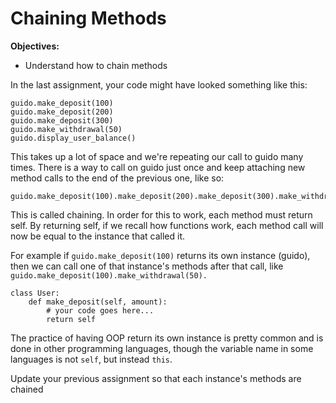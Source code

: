 # Chaining Methods

**Objectives:**

- Understand how to chain methods

In the last assignment, your code might have looked something like this:

```
guido.make_deposit(100)
guido.make_deposit(200)
guido.make_deposit(300)
guido.make_withdrawal(50)
guido.display_user_balance()
```


This takes up a lot of space and we're repeating our call to guido many times. There is a way to call on guido just once and keep attaching new method calls to the end of the previous one, like so:

```
guido.make_deposit(100).make_deposit(200).make_deposit(300).make_withdrawal(50).display_user_balance()
```

This is called chaining. In order for this to work, each method must return self. By returning self, if we recall how functions work, each method call will now be equal to the instance that called it.

For example if ```guido.make_deposit(100)``` returns its own instance (guido), then we can call one of that instance's methods after that call, like ``` guido.make_deposit(100).make_withdrawal(50).```
```
class User:
    def make_deposit(self, amount):
        # your code goes here...
        return self
```
The practice of having OOP return its own instance is pretty common and is done in other programming languages, though the variable name in some languages is not ```self```, but instead ```this```.

Update your previous assignment so that each instance's methods are chained
